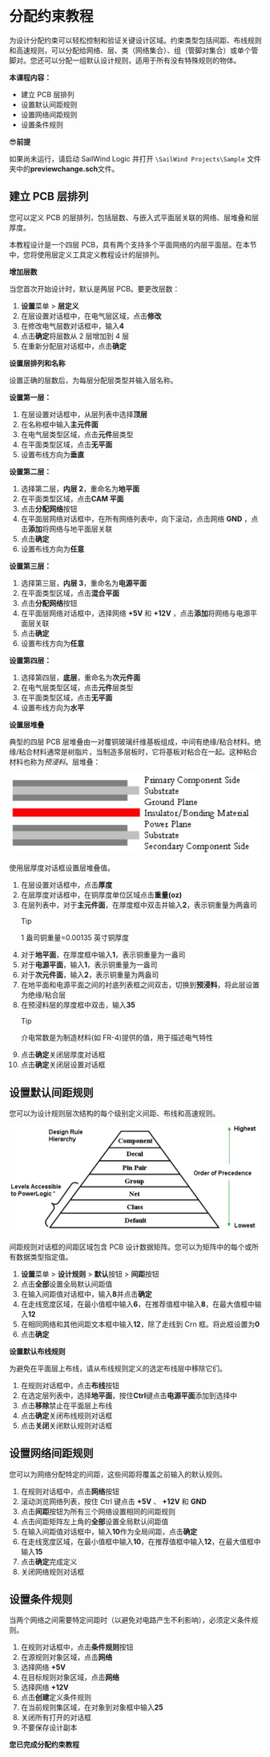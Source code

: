 # 分配约束教程
为设计分配约束可以轻松控制和验证关键设计区域。约束类型包括间距、布线规则和高速规则，可以分配给网络、层、类（网络集合）、组（管脚对集合）或单个管脚对。您还可以分配一组默认设计规则，适用于所有没有特殊规则的物体。

**本课程内容：**

- 建立 PCB 层排列
- 设置默认间距规则
- 设置网络间距规则
- 设置条件规则

😎**前提**

如果尚未运行，请启动 SailWind Logic 并打开 `\SailWind Projects\Sample` 文件夹中的**previewchange.sch**文件。

## 建立 PCB 层排列
您可以定义 PCB 的层排列，包括层数、与嵌入式平面层关联的网络、层堆叠和层厚度。

本教程设计是一个四层 PCB，具有两个支持多个平面网络的内层平面层。在本节中，您将使用层定义工具定义教程设计的层排列。

**增加层数**

当您首次开始设计时，默认是两层 PCB。要更改层数：

1. **设置**菜单 > **层定义**
2. 在层设置对话框中，在电气层区域，点击**修改**
3. 在修改电气层数对话框中，输入**4**
4. 点击**确定**将层数从 2 层增加到 4 层
5. 在重新分配层对话框中，点击**确定**

**设置层排列和名称**

设置正确的层数后，为每层分配层类型并输入层名称。

**设置第一层：**

1. 在层设置对话框中，从层列表中选择**顶层**
2. 在名称框中输入**主元件面**
3. 在电气层类型区域，点击**元件**层类型
4. 在平面类型区域，点击**无平面**
5. 设置布线方向为**垂直**

**设置第二层：**

1. 选择第二层，**内层 2**，重命名为**地平面**
2. 在平面类型区域，点击**CAM 平面**
3. 点击**分配网络**按钮
4. 在平面层网络对话框中，在所有网络列表中，向下滚动，点击网络 **GND** ，点击**添加**将网络与地平面层关联
5. 点击**确定**
6. 设置布线方向为**任意**

**设置第三层：**

1. 选择第三层，**内层 3**，重命名为**电源平面**
2. 在平面类型区域，点击**混合平面**
3. 点击**分配网络**按钮
4. 在平面层网络对话框中，选择网络 **+5V** 和 **+12V** ，点击**添加**将网络与电源平面层关联
5. 点击**确定**
6. 设置布线方向为**任意**

**设置第四层：**

1. 选择第四层，**底层**，重命名为**次元件面**
2. 在电气层类型区域，点击**元件**层类型
3. 在平面类型区域，点击**无平面**
4. 设置布线方向为**水平**

**设置层堆叠**

典型的四层 PCB 层堆叠由一对覆铜玻璃纤维基板组成，中间有绝缘/粘合材料。绝缘/粘合材料通常是树脂片，当制造多层板时，它将基板对粘合在一起。这种粘合材料也称为*预浸料*。层堆叠：

![](/logic/tutorial/8/_page_1_Figure_25.jpeg)

使用层厚度对话框设置层堆叠值。

1. 在层设置对话框中，点击**厚度**
2. 在层厚度对话框中，在铜厚度单位区域点击**重量(oz)**
3. 在层列表中，对于**主元件面**，在厚度框中双击并输入**2**，表示铜重量为两盎司
    > [!TIP]
	>
    >  1 盎司铜重量=0.00135 英寸铜厚度
5. 对于**地平面**，在厚度框中输入**1**，表示铜重量为一盎司
6. 对于**电源平面**，输入**1**，表示铜重量为一盎司
7. 对于**次元件面**，输入**2**，表示铜重量为两盎司
8. 在地平面和电源平面之间的衬底列表框之间双击，切换到**预浸料**，将此层设置为绝缘/粘合层
9. 在预浸料层的厚度框中双击，输入**35**
    > [!TIP]
	>
    > 介电常数是为制造材料(如 FR-4)提供的值，用于描述电气特性
11. 点击**确定**关闭层厚度对话框
12. 点击**确定**关闭层设置对话框

## 设置默认间距规则
您可以为设计规则层次结构的每个级别定义间距、布线和高速规则。

![](/logic/tutorial/8/_page_2_Figure_14.jpeg)

间距规则对话框的间距区域包含 PCB 设计数据矩阵。您可以为矩阵中的每个或所有数据类型指定值。

1. **设置**菜单 > **设计规则** > **默认**按钮 > **间距**按钮
2. 点击**全部**设置全局默认间距值
3. 在输入间距值对话框中，输入**8**并点击**确定**
4. 在走线宽度区域，在最小值框中输入**6**，在推荐值框中输入**8**，在最大值框中输入**12**
5. 在相同网络和其他间距文本框中输入**12**，除了走线到 Crn 框。将此框设置为**0**
6. 点击**确定**

**设置默认布线规则**

为避免在平面层上布线，请从布线规则定义的选定布线层中移除它们。

1. 在规则对话框中，点击**布线**按钮
2. 在选定层列表中，选择**地平面**，按住**Ctrl**键点击**电源平面**添加到选择中
3. 点击**移除**禁止在平面层上布线
4. 点击**确定**关闭布线规则对话框
5. 点击**关闭**关闭默认规则对话框

## 设置网络间距规则
您可以为网络分配特定的间距，这些间距将覆盖之前输入的默认规则。

1. 在规则对话框中，点击**网络**按钮
2. 滚动浏览网络列表，按住 Ctrl 键点击 **+5V** 、 **+12V** 和 **GND** 
3. 点击**间距**按钮为所有三个网络设置相同的间距规则
4. 点击间距矩阵左上角的**全部**设置全局默认间距值
5. 在输入间距值对话框中，输入**10**作为全局间距，点击**确定**
6. 在走线宽度区域，在最小值框中输入**10**，在推荐值框中输入**12**，在最大值框中输入**15**
7. 点击**确定**完成定义
8. 关闭网络规则对话框

## 设置条件规则
当两个网络之间需要特定间距时（以避免对电路产生不利影响），必须定义条件规则。

1. 在规则对话框中，点击**条件规则**按钮
2. 在源规则对象区域，点击**网络**
3. 选择网络  **+5V** 
4. 在目标规则对象区域，点击**网络**
5. 选择网络  **+12V** 
6. 点击**创建**定义条件规则
7. 在当前规则集区域，在对象到对象框中输入**25**
8. 关闭所有打开的对话框
9. 不要保存设计副本

**您已完成分配约束教程**
